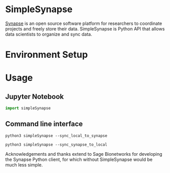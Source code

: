 # SimpleSynapse

[Synapse](https://www.synapse.org/) is an open source software platform for researchers to coordinate projects and freely store their data. SimpleSynapse is Python API that allows data scientists to organize and sync data.

# Environment Setup

# Usage

## Jupyter Notebook

```python
import simpleSynapse

```

## Command line interface

```
python3 simpleSynapse --sync_local_to_synapse 
```

```
python3 simpleSynapse --sync_synapse_to_local
```

Acknowledgements and thanks extend to Sage Bionetworks for developing the Synapse Python client, for which without SimpleSynapse would be much less simple.



